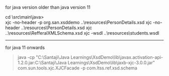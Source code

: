 for java version older than java version 11   

> 
cd <ProjectDir>\src\main\java>  
xjc -no-header -p org.san.xsddemo ..\resources\PersonDetails.xsd
xjc -no-header ..\resources\PersonDetails.xsd
xjc  ..\resources\RefferalXMLSchema.xsd
xjc  -wsdl ..\resources\students.wsdl

------------------------------------------------------------
for java 11 onwards  

>java -cp "C:\Santaji\Java Learnings\XsdDemo\lib\javax.activation-api-1.2.0.jar:C:\Santaji\Java Learnings\XsdDemo\lib\jaxb-xjc-3.0.0.jar" com.sun.tools.xjc.XJCFacade -p com.ltss.ref.xsd.schema
